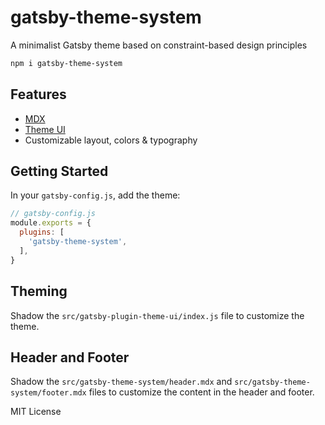# gatsby-theme-system

A minimalist Gatsby theme based on constraint-based design principles

```sh
npm i gatsby-theme-system
```

## Features

- [MDX][]
- [Theme UI][]
- Customizable layout, colors & typography

## Getting Started

In your `gatsby-config.js`, add the theme:

```js
// gatsby-config.js
module.exports = {
  plugins: [
    'gatsby-theme-system',
  ],
}
```

## Theming

Shadow the `src/gatsby-plugin-theme-ui/index.js` file to customize the theme.

## Header and Footer

Shadow the `src/gatsby-theme-system/header.mdx` and `src/gatsby-theme-system/footer.mdx` files to customize the content in the header and footer.

MIT License

[mdx]: https://mdxjs.com
[emotion]: https://emotion.sh
[styled system]: https://styled-system.com
[gatsby mdx]: https://github.com/ChristopherBiscardi/gatsby-mdx
[theme ui]: https://github.com/system-ui/theme-ui
